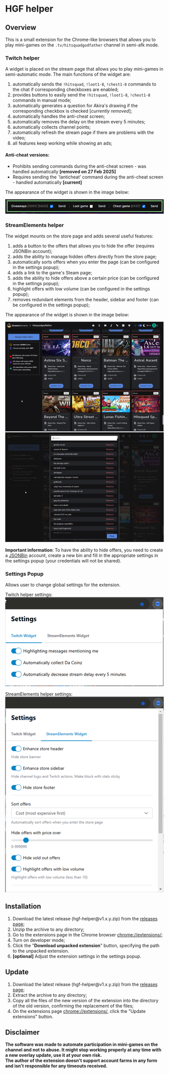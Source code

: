 # HGF helper

## Overview
This is a small extension for the Chrome-like browsers that allows you to play mini-games on the `.tv/hitsquadgodfather` channel in semi-afk mode.

### Twitch helper

A widget is placed on the stream page that allows you to play mini-games in semi-automatic mode. The main functions of the widget are:
1. automatically sends the `!hitsquad`, `!loot1-8`, `!chest1-8` commands to the chat if corresponding checkboxes are enabled;
1. provides buttons to easily send the `!hitsquad`, `!loot1-8`, `!chest1-8` commands in manual mode;
1. automatically generates a question for Akira's drawing if the corresponding checkbox is checked [*currently removed*];
1. automatically handles the anti-cheat screen;
1. automatically removes the delay on the stream every 5 minutes;
1. automatically collects channel points;
1. automatically refresh the stream page if there are problems with the video;
1. all features keep working while showing an ads;

#### Anti-cheat versions:
- Prohibits sending commands during the anti-cheat screen - was handled automatically **[removed on 27 Feb 2025]**
- Requires sending the `!anticheat' command during the anti-cheat screen - handled automatically **[current]**

The appearance of the widget is shown in the image below:

![readme_1.png](./readme_1.png)

### StreamElements helper
The widget mounts on the store page and adds several useful features:
1. adds a button to the offers that allows you to hide the offer (requires JSONBin account);
2. adds the ability to manage hidden offers directly from the store page;
1. automatically sorts offers when you enter the page (can be configured in the settings popup);
1. adds a link to the game's Steam page;
1. adds the ability to hide offers above a certain price (can be configured in the settings popup);
1. highlight offers with low volume (can be configured in the settings popup);
2. removes redundant elements from the header, sidebar and footer (can be configured in the settings popup);

The appearance of the widget is shown in the image below:

![readme_2.png](./readme_2.png)
![readme_3.png](./readme_3.png)

**Important information**: To have the ability to hide offers, you need to create a [JSONBin](https://jsonbin.io/) account, create a new bin and fill in the appropriate settings in the settings popup (your credentials will not be shared).

### Settings Popup
Allows user to change global settings for the extension.

Twitch helper settings: \
![readme_4.png](./readme_4.png)

StreamElements helper settings: \
![readme_5.png](./readme_5.png)

## Installation
1. Download the latest release (hgf-helper<area>@v1.x.y.zip) from the [releases page](https://github.com/v3il/hgf-helper/releases);
2. Unzip the archive to any directory;
3. Go to the extensions page in the Chrome browser [chrome://extensions/](chrome://extensions/);
4. Turn on developer mode;
5. Click the "**Download unpacked extension**" button, specifying the path to the unpacked extension.
6. **[optional]** Adjust the extension settings in the settings popup.

## Update
1. Download the latest release (hgf-helper<area>@v1.x.y.zip) from the [releases page](https://github.com/v3il/hgf-helper/releases);
2. Extract the archive to any directory;
3. Copy all the files of the new version of the extension into the directory of the old version, confirming the replacement of the files;
4. On the extensions page [chrome://extensions/](chrome://extensions/), click the "Update extensions" button.

## Disclaimer
**The software was made to automate participation in mini-games on the channel and not to abuse. 
It might stop working properly at any time with a new overlay update, use it at your own risk. \
The author of the extension doesn't support account farms in any form and isn't responsible for any timeouts received.**
